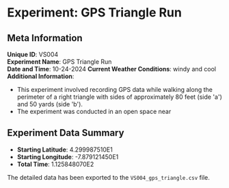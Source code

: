 # Experiment: GPS Triangle Run

## Meta Information

**Unique ID**: VS004  
**Experiment Name**: GPS Triangle Run  
**Date and Time**: 10-24-2024
**Current Weather Conditions**: windy and cool
**Additional Information**:  
- This experiment involved recording GPS data while walking along the perimeter of a right triangle with sides of approximately 80 feet (side 'a') and 50 yards (side 'b').
- The experiment was conducted in an open space near 

## Experiment Data Summary

- **Starting Latitude**:  4.299987510E1	
- **Starting Longitude**:  -7.879121450E1
- **Total Time**:  1.125848070E2

The detailed data has been exported to the `VS004_gps_triangle.csv` file.
